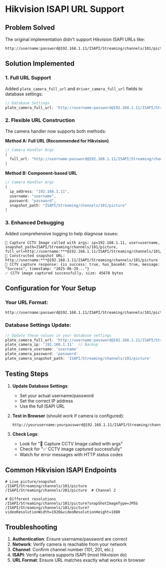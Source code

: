 # Hikvision ISAPI URL Support

## Problem Solved
The original implementation didn't support Hikvision ISAPI URLs like:
```
http://username:password@192.168.1.11/ISAPI/Streaming/channels/101/picture
```

## Solution Implemented

### 1. **Full URL Support**
Added `plate_camera_full_url` and `driver_camera_full_url` fields to database settings:

```typescript
// Database Settings
plate_camera_full_url: 'http://username:password@192.168.1.11/ISAPI/Streaming/channels/101/picture'
```

### 2. **Flexible URL Construction**
The camera handler now supports both methods:

**Method A: Full URL (Recommended for Hikvision)**
```rust
// Camera Handler Args
{
  full_url: "http://username:password@192.168.1.11/ISAPI/Streaming/channels/101/picture"
}
```

**Method B: Component-based URL**
```rust
// Camera Handler Args  
{
  ip_address: "192.168.1.11",
  username: "username", 
  password: "password",
  snapshot_path: "ISAPI/Streaming/channels/101/picture"
}
```

### 3. **Enhanced Debugging**
Added comprehensive logging to help diagnose issues:

```
📸 Capture CCTV Image called with args: ip=192.168.1.11, user=username, snapshot_path=ISAPI/Streaming/channels/101/picture, full_url=http://username:***@192.168.1.11/ISAPI/Streaming/channels/101/picture
🔗 Constructed snapshot URL: http://username:***@192.168.1.11/ISAPI/Streaming/channels/101/picture
📸 CCTV capture response: {is_success: true, has_base64: true, message: "Success", timestamp: "2025-06-29..."}
✅ CCTV image captured successfully, size: 45678 bytes
```

## Configuration for Your Setup

### Your URL Format:
```
http://username:password@192.168.1.11/ISAPI/Streaming/channels/101/picture
```

### Database Settings Update:
```typescript
// Update these values in your database settings
plate_camera_full_url: 'http://username:password@192.168.1.11/ISAPI/Streaming/channels/101/picture'
plate_camera_ip: '192.168.1.11'  // Backup
plate_camera_username: 'username'
plate_camera_password: 'password'  
plate_camera_snapshot_path: 'ISAPI/Streaming/channels/101/picture'
```

## Testing Steps

1. **Update Database Settings**:
   - Set your actual username/password
   - Set the correct IP address
   - Use the full ISAPI URL

2. **Test in Browser** (should work if camera is configured):
   ```
   http://yourusername:yourpassword@192.168.1.11/ISAPI/Streaming/channels/101/picture
   ```

3. **Check Logs**:
   - Look for "📸 Capture CCTV Image called with args"
   - Check for "✅ CCTV image captured successfully"
   - Watch for error messages with HTTP status codes

## Common Hikvision ISAPI Endpoints

```
# Live picture/snapshot
/ISAPI/Streaming/channels/101/picture
/ISAPI/Streaming/channels/201/picture  # Channel 2

# Different resolutions
/ISAPI/Streaming/channels/101/picture?snapShotImageType=JPEG
/ISAPI/Streaming/channels/101/picture?videoResolutionWidth=1920&videoResolutionHeight=1080
```

## Troubleshooting

1. **Authentication**: Ensure username/password are correct
2. **Network**: Verify camera is reachable from your network  
3. **Channel**: Confirm channel number (101, 201, etc.)
4. **ISAPI**: Verify camera supports ISAPI (most Hikvision do)
5. **URL Format**: Ensure URL matches exactly what works in browser
